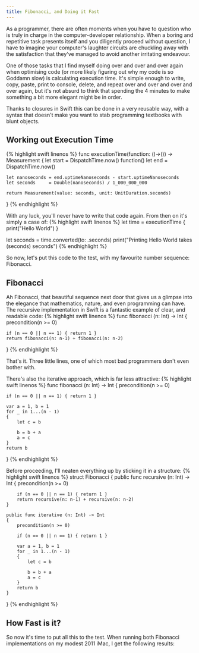```yaml
---
title: Fibonacci, and Doing it Fast
---
```

As a programmer, there are often moments when you have to question who is truly in charge in the computer-developer relationship. When a boring and repetitive task presents itself and you diligently proceed without question, I have to imagine your computer's laughter circuits are chuckling away with the satisfaction that they've managed to avoid another irritating endeavour.

One of those tasks that I find myself doing over and over and over again when optimising code (or more likely figuring out why my code is so Goddamn slow) is calculating execution time. It's simple enough to write, copy, paste, print to console, delete, and repeat over and over and over and over again, but it's not absurd to think that spending the 4 minutes to make something a bit more elegant might be in order.

Thanks to closures in Swift this can be done in a very reusable way, with a syntax that doesn't make you want to stab programming textbooks with blunt objects.

## Working out Execution Time
{% highlight swift linenos %}
func executionTime(function: ()->()) -> Measurement<UnitDuration>
{
    let start = DispatchTime.now()
    function()
    let end = DispatchTime.now()

    let nanoseconds = end.uptimeNanoseconds - start.uptimeNanoseconds
    let seconds     = Double(nanoseconds) / 1_000_000_000

    return Measurement(value: seconds, unit: UnitDuration.seconds)
}
{% endhighlight %}

With any luck, you'll never have to write that code again. From then on it's simply a case of:
{% highlight swift linenos %}
let time = executionTime {
    print("Hello World")
}

let seconds = time.converted(to: .seconds)
print("Printing Hello World takes \(seconds) seconds")
{% endhighlight %}

So now, let's put this code to the test, with my favourite number sequence: Fibonacci.

## Fibonacci
Ah Fibonacci, that beautiful sequence next door that gives us a glimpse into the elegance that mathematics, nature, and even programming can have. The recursive implementation in Swift is a fantastic example of clear, and readable code:
{% highlight swift linenos %}
func fibonacci (n: Int) -> Int
{
    precondition(n >= 0)

    if (n == 0 || n == 1) { return 1 }
    return fibonacci(n: n-1) + fibonacci(n: n-2)
}
{% endhighlight %}

That's it. Three little lines, one of which most bad programmers don't even bother with.

There's also the iterative approach, which is far less attractive:
{% highlight swift linenos %}
func fibonacci (n: Int) -> Int
{
    precondition(n >= 0)

    if (n == 0 || n == 1) { return 1 }

    var a = 1, b = 1
    for _ in 1...(n - 1)
    {
        let c = b

        b = b + a
        a = c
    }
    return b
}
{% endhighlight %}

Before proceeding, I'll neaten everything up by sticking it in a structure:
{% highlight swift linenos %}
struct Fibonacci
{
    public func recursive (n: Int) -> Int
    {
        precondition(n >= 0)

        if (n == 0 || n == 1) { return 1 }
        return recursive(n: n-1) + recursive(n: n-2)
    }

    public func iterative (n: Int) -> Int
    {
        precondition(n >= 0)

        if (n == 0 || n == 1) { return 1 }

        var a = 1, b = 1
        for _ in 1...(n - 1)
        {
            let c = b

            b = b + a
            a = c
        }
        return b
    }
}
{% endhighlight %}

## How Fast is it?
So now it's time to put all this to the test. When running both Fibonacci implementations on my modest 2011 iMac, I get the following results:
